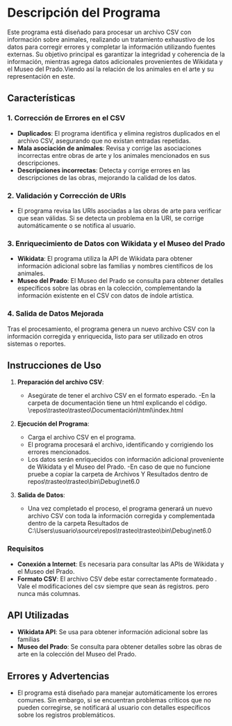 # Descripción del Programa

Este programa está diseñado para procesar un archivo CSV con información sobre animales, realizando un tratamiento exhaustivo de los datos para corregir errores y completar la información utilizando fuentes externas. Su objetivo principal es garantizar la integridad y coherencia de la información, mientras agrega datos adicionales provenientes de Wikidata y el Museo del Prado.Viendo así la relación de los animales en el arte y su representación en este.

## Características

### 1. **Corrección de Errores en el CSV**
   - **Duplicados**: El programa identifica y elimina registros duplicados en el archivo CSV, asegurando que no existan entradas repetidas.
   - **Mala asociación de animales**: Revisa y corrige las asociaciones incorrectas entre obras de arte y los animales mencionados en sus descripciones.
   - **Descripciones incorrectas**: Detecta y corrige errores en las descripciones de las obras, mejorando la calidad de los datos.

### 2. **Validación y Corrección de URIs**
   - El programa revisa las URIs asociadas a las obras de arte para verificar que sean válidas. Si se detecta un problema en la URI, se corrige automáticamente o se notifica al usuario.

### 3. **Enriquecimiento de Datos con Wikidata y el Museo del Prado**
   - **Wikidata**: El programa utiliza la API de Wikidata para obtener información adicional sobre las familias y nombres científicos de los animales.
   - **Museo del Prado**: El Museo del Prado se consulta para obtener detalles específicos sobre las obras en la colección, complementando la información existente en el CSV con datos de índole artística.

### 4. **Salida de Datos Mejorada**
   Tras el procesamiento, el programa genera un nuevo archivo CSV con la información corregida y enriquecida, listo para ser utilizado en otros sistemas o reportes.

## Instrucciones de Uso

1. **Preparación del archivo CSV**: 
   - Asegúrate de tener el archivo CSV en el formato esperado.
   -En la carpeta de documentación tiene un html explicando el código. \repos\trasteo\trasteo\Documentación\html\index.html

2. **Ejecución del Programa**:
   - Carga el archivo CSV en el programa. 
   - El programa procesará el archivo, identificando y corrigiendo los errores mencionados.
   - Los datos serán enriquecidos con información adicional proveniente de Wikidata y el Museo del Prado.
   -En caso de que no funcione pruebe a copiar la carpeta de Archivos Y Resultados dentro de repos\trasteo\trasteo\bin\Debug\net6.0

3. **Salida de Datos**:
   - Una vez completado el proceso, el programa generará un nuevo archivo CSV con toda la información corregida y complementada dentro de la carpeta Resultados de C:\Users\usuario\source\repos\trasteo\trasteo\bin\Debug\net6.0

### Requisitos

- **Conexión a Internet**: Es necesaria para consultar las APIs de Wikidata y el Museo del Prado.
- **Formato CSV**: El archivo CSV debe estar correctamente formateado . Vale el modificaciones del csv siempre que sean ás registros. pero nunca más columnas.

## API Utilizadas

- **Wikidata API**: Se usa para obtener información adicional sobre las familias
- **Museo del Prado**: Se consulta para obtener detalles sobre las obras de arte en la colección del Museo del Prado.

## Errores y Advertencias

- El programa está diseñado para manejar automáticamente los errores comunes. Sin embargo, si se encuentran problemas críticos que no pueden corregirse, se notificará al usuario con detalles específicos sobre los registros problemáticos.
